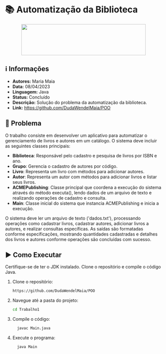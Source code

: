 # 📚 Automatização da Biblioteca

<div align="center"> 
<img width="400" height="100" src="https://cdn.pixabay.com/photo/2020/04/26/01/34/books-5093228_960_720.png">
</div>

## ℹ️ Informações
- **Autores:** Maria Maia
- **Data:** 08/04/2023
- **Linguagem:** Java
- **Status:** Concluído
- **Descrição:** Solução do problema da automatização da biblioteca.
- **Link:** https://github.com/DudaWendelMaia/POO

## 🎯 Problema
O trabalho consiste em desenvolver um aplicativo para automatizar o gerenciamento de livros e autores em um catálogo. O sistema deve incluir as seguintes classes principais:

- **Biblioteca**: Responsável pelo cadastro e pesquisa de livros por ISBN e ano.
- **Grupo**: Gerencia o cadastro de autores por código.
- **Livro**: Representa um livro com métodos para adicionar autores.
- **Autor**: Representa um autor com métodos para adicionar livros e listar seus livros.
- **ACMEPublishing**: Classe principal que coordena a execução do sistema através do método executa(), lendo dados de um arquivo de texto e realizando operações de cadastro e consulta.
- **Main**: Classe inicial do sistema que instancia ACMEPublishing e inicia a execução.

O sistema deve ler um arquivo de texto ('dados.txt'), processando operações como cadastrar livros, cadastrar autores, adicionar livros a autores, e realizar consultas específicas. As saídas são formatadas conforme especificações, mostrando quantidades cadastradas e detalhes dos livros e autores conforme operações são concluídas com sucesso.

## ▶️ Como Executar
Certifique-se de ter o JDK instalado. Clone o repositório e compile o código Java.

1. Clone o repositório:
    ```sh
    https://github.com/DudaWendelMaia/POO
    ```

2. Navegue até a pasta do projeto:
    ```sh
    cd Trabalho1
    ```

3. Compile o código:
    ```sh
      javac Main.java
    ```

4. Execute o programa:
    ```sh
      java Main
    ```
